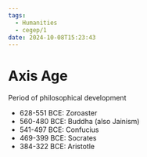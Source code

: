 ```yaml
---
tags:
  - Humanities
  - cegep/1
date: 2024-10-08T15:23:43
---
```


# Axis Age

Period of philosophical development

- 628-551 BCE: Zoroaster
- 560-480 BCE: Buddha (also Jainism)
- 541-497 BCE: Confucius
- 469-399 BCE: Socrates
- 384-322 BCE: Aristotle
